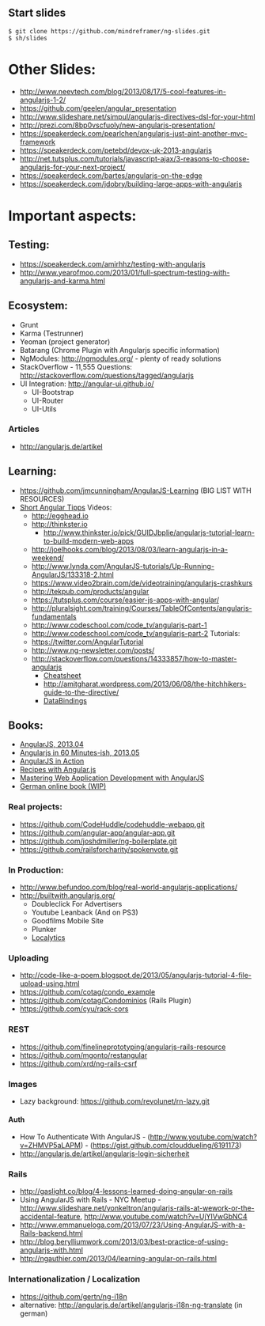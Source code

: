 ## Start slides
    $ git clone https://github.com/mindreframer/ng-slides.git
    $ sh/slides

# Other Slides:
  - http://www.neevtech.com/blog/2013/08/17/5-cool-features-in-angularjs-1-2/
  - https://github.com/geelen/angular_presentation
  - http://www.slideshare.net/simpul/angularjs-directives-dsl-for-your-html
  - http://prezi.com/8bp0vscfuoly/new-angularjs-presentation/
  - https://speakerdeck.com/pearlchen/angularjs-just-aint-another-mvc-framework
  - https://speakerdeck.com/petebd/devox-uk-2013-angularjs
  - http://net.tutsplus.com/tutorials/javascript-ajax/3-reasons-to-choose-angularjs-for-your-next-project/
  - https://speakerdeck.com/bartes/angularjs-on-the-edge
  - https://speakerdeck.com/jdobry/building-large-apps-with-angularjs


# Important aspects:


## Testing:
  - https://speakerdeck.com/amirhhz/testing-with-angularjs
  - http://www.yearofmoo.com/2013/01/full-spectrum-testing-with-angularjs-and-karma.html

## Ecosystem:
  - Grunt
  - Karma (Testrunner)
  - Yeoman (project generator)
  - Batarang (Chrome Plugin with Angularjs specific information)
  - NgModules: http://ngmodules.org/ - plenty of ready solutions
  - StackOverflow - 11,555 Questions: http://stackoverflow.com/questions/tagged/angularjs
  - UI Integration: http://angular-ui.github.io/
    - UI-Bootstrap
    - UI-Router
    - UI-Utils

### Articles
  - http://angularjs.de/artikel


## Learning:
  - https://github.com/jmcunningham/AngularJS-Learning (BIG LIST WITH RESOURCES)
  - [Short Angular Tipps](http://www.youtube.com/playlist?list=PLfLN8Jd9-DVEQ0-PEnVeeUYyO0yg28mhN)
  Videos:
    - http://egghead.io
    - http://thinkster.io
      - http://www.thinkster.io/pick/GUIDJbpIie/angularjs-tutorial-learn-to-build-modern-web-apps
    - http://joelhooks.com/blog/2013/08/03/learn-angularjs-in-a-weekend/
    - http://www.lynda.com/AngularJS-tutorials/Up-Running-AngularJS/133318-2.html
    - https://www.video2brain.com/de/videotraining/angularjs-crashkurs
    - http://tekpub.com/products/angular
    - https://tutsplus.com/course/easier-js-apps-with-angular/
    - http://pluralsight.com/training/Courses/TableOfContents/angularjs-fundamentals
    - http://www.codeschool.com/code_tv/angularjs-part-1
    - http://www.codeschool.com/code_tv/angularjs-part-2
  Tutorials:
    - https://twitter.com/AngularTutorial
    - http://www.ng-newsletter.com/posts/
    - http://stackoverflow.com/questions/14333857/how-to-master-angularjs
      - [Cheatsheet](http://www.cheatography.com/proloser/cheat-sheets/angularjs/)
      - http://amitgharat.wordpress.com/2013/06/08/the-hitchhikers-guide-to-the-directive/
      - [DataBindings](http://stackoverflow.com/questions/9682092/databinding-in-angularjs/9693933#9693933)

## Books:
  - [AngularJS, 2013.04](http://shop.oreilly.com/product/0636920028055.do)
  - [Angularjs in 60 Minutes-ish, 2013.05](http://fastandfluid.com/publicdownloads/AngularJSIn60MinutesIsh_DanWahlin_May2013.pdf)
  - [AngularJS in Action ](http://www.manning.com/bford/)
  - [Recipes with Angular.js](https://leanpub.com/recipes-with-angular-js)
  - [Mastering Web Application Development with AngularJS](http://www.packtpub.com/angularjs-web-application-development/book)
  - [German online book (WIP)](http://angularjs.de/buch)


### Real projects:
  - https://github.com/CodeHuddle/codehuddle-webapp.git
  - https://github.com/angular-app/angular-app.git
  - https://github.com/joshdmiller/ng-boilerplate.git
  - https://github.com/railsforcharity/spokenvote.git

### In Production:
  - http://www.befundoo.com/blog/real-world-angularjs-applications/
  - http://builtwith.angularjs.org/
    - Doubleclick For Advertisers
    - Youtube Leanback (And on PS3)
    - Goodfilms Mobile Site
    - Plunker
    - [Localytics](http://www.localytics.com/blog/2013/angularjs-at-localytics/)


### Uploading
  - http://code-like-a-poem.blogspot.de/2013/05/angularjs-tutorial-4-file-upload-using.html
  - https://github.com/cotag/condo_example
  - https://github.com/cotag/Condominios (Rails Plugin)
  - https://github.com/cyu/rack-cors


### REST
  - https://github.com/finelineprototyping/angularjs-rails-resource
  - https://github.com/mgonto/restangular
  - https://github.com/xrd/ng-rails-csrf

### Images
  - Lazy background: https://github.com/revolunet/rn-lazy.git


#### Auth
  - How To Authenticate With AngularJS - (http://www.youtube.com/watch?v=ZHMVP5aLAPM) - (https://gist.github.com/clouddueling/6191173)
  - http://angularjs.de/artikel/angularjs-login-sicherheit

### Rails
  - http://gaslight.co/blog/4-lessons-learned-doing-angular-on-rails
  - Using AngularJS with Rails - NYC Meetup - http://www.slideshare.net/yonkeltron/angularjs-rails-at-wework-or-the-accidental-feature, http://www.youtube.com/watch?v=UjYIVwGbNC4
  - http://www.emmanueloga.com/2013/07/23/Using-AngularJS-with-a-Rails-backend.html
  - http://blog.berylliumwork.com/2013/03/best-practice-of-using-angularjs-with.html
  - http://ngauthier.com/2013/04/learning-angular-on-rails.html



### Internationalization / Localization
  - https://github.com/gertn/ng-i18n
  - alternative: http://angularjs.de/artikel/angularjs-i18n-ng-translate (in german)